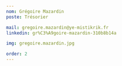 ```yaml
---
nom: Grégoire Mazardin
poste: Trésorier

mail: gregoire.mazardin@ye-mistikrik.fr
linkedin: gr%C3%A9goire-mazardin-310b8b14a

img: gregoire.mazardin.jpg

order: 2
---
```

